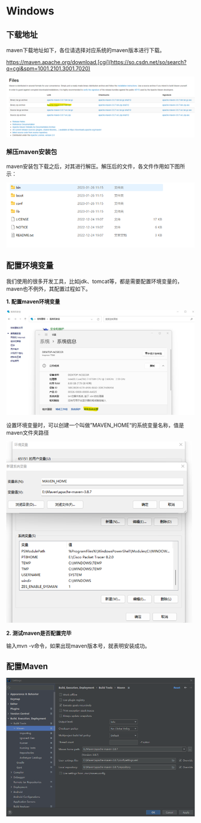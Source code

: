 # Windows

## **下载地址**

maven下载地址如下，各位请选择对应系统的maven版本进行下载。

https://maven.apache.org/download.[cgi](https://so.csdn.net/so/search?q=cgi&spm=1001.2101.3001.7020)

<img src="img\9.png" style="zoom:75%;" />

###  **解压maven安装包**

maven安装包下载之后，对其进行解压。解压后的文件，各文件作用如下图所示：

![](img\10.png)

## **配置环境变量**

我们使用的很多开发工具，比如jdk、tomcat等，都是需要配置环境变量的，maven也不例外，其配置过程如下。

**1. 配置maven环境变量**

<img src="img\11.png" style="zoom:75%;" />

设置环境变量时，可以创建一个叫做”MAVEN_HOME“的系统变量名称，值是maven文件夹路径

<img src="img\12.png" style="zoom:75%;" />

**2. 测试maven是否配置完毕**

输入mvn -v命令，如果出现maven版本号，就表明安装成功。

## **配置Maven**

<img src="img\13.png" style="zoom:75%;" />